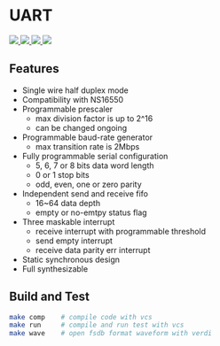# UART

<p>
    <a href=".">
      <img src="https://img.shields.io/badge/RTL%20dev-done-green?style=flat-square">
    </a>
    <a href=".">
      <img src="https://img.shields.io/badge/VCS%20sim-done-green?style=flat-square">
    </a>
    <a href=".">
      <img src="https://img.shields.io/badge/FPGA%20verif-no%20start-wheat?style=flat-square">
    </a>
    <a href=".">
      <img src="https://img.shields.io/badge/Tapeout%20test-no%20start-wheat?style=flat-square">
    </a>
</p>

## Features
* Single wire half duplex mode
* Compatibility with NS16550
* Programmable prescaler
    * max division factor is up to 2^16
    * can be changed ongoing
* Programmable baud-rate generator
    * max transition rate is 2Mbps
* Fully programmable serial configuration
    * 5, 6, 7 or 8 bits data word length
    * 0 or 1 stop bits
    * odd, even, one or zero parity
* Independent send and receive fifo
    * 16~64 data depth
    * empty or no-emtpy status flag
* Three maskable interrupt
    * receive interrupt with programmable threshold
    * send empty interrupt
    * receive data parity err interrupt
* Static synchronous design
* Full synthesizable

## Build and Test
```bash
make comp    # compile code with vcs
make run     # compile and run test with vcs
make wave    # open fsdb format waveform with verdi
```